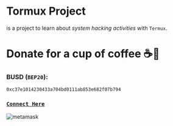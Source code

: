 # Tormux Project

is a project to learn about _system hacking activities_ with `Termux`.

# Donate for a cup of coffee ☕🥯

### BUSD (`BEP20`):

```
0xc37e1014230433a704bd0111ab853e682f07b794
```
### [`Connect Here`](https://metamask.io/)

![metamask](https://i.ibb.co/fMLqkcm/metamask.png)
